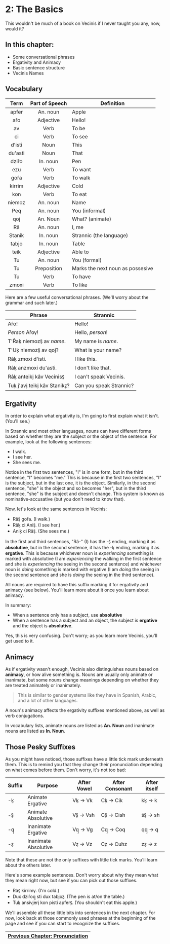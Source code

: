 # 2: The Basics

This wouldn't be much of a book on Vecinis if I never taught you any, now, would it?

## In this chapter:
* Some conversational phrases
* Ergativity and Animacy
* Basic sentence structure
* Vecinis Names

## Vocabulary
|Term|Part of Speech|Definition|
|:---:|:---:|---|
|apfer|An. noun|Apple
|ar̂o|Adjective|Hello!
|av|Verb|To be
|ci|Verb|To see
|d'isti|Noun|This
|du'asti|Noun|That
|dzir̂o|In. noun|Pen
|ezu|Verb|To want
|gor̂a|Verb|To walk
|kirrim|Adjective|Cold
|kon|Verb|To eat
|niemoz|An. noun|Name
|Peq|An. noun|You (informal)
|qoj|An. Noun|What? (animate)
|Râ|An. noun|I, me
|Stanik|In. noun|Strannic (the language)
|tabjo|In. noun|Table
|teik|Adjective|Able to
|Tu|An. noun|You (formal)
|Tu|Preposition|Marks the next noun as possesive
|Tu|Verb|To have
|zmoxi|Verb|To like

Here are a few useful conversational phrases. (We'll worry about the grammar and such later.)

|Phrase|Strannic|
|---|---|
|Ar̂o!|Hello!
|*Person* Ar̂ov̗!|Hello, *person*!
|T'R̂ak̗ niemozs̗̄ av *name*.|My name is *name*.
|T'Uk̗ niemozs̗̄ av qoj?|What is your name?
|Râk̗ zmoxi d'isti.|I like this.
|Râk̗ anzmoxi du'asti.|I don't like that.
|Râk̗ anteiki̗ kâv Veciniss̗̄|I can't speak Vecinis.
|Tuk̗ j'avi̗ teiki̗ kâv Stanikz̗?|Can you speak Strannic?

## Ergativity
In order to explain what ergativity is, I'm going to first explain what it isn't. (You'll see.)

In Strannic and most other languages, nouns can have different forms based on whether they are the subject or the object of the sentence. For example, look at the following sentences:

* I walk.
* I see her.
* She sees me.

Notice in the first two sentences, "I" is in one form, but in the third sentence, "I" becomes "me." This is because in the first two sentences, "I" is the subject, but in the last one, it is the object. Similarly, in the second sentence, "she" is the object and so becomes "her", but in the third sentence, "she" is the subject and doesn't change. This system is known as nominative-accusative (but you don't need to know that).

Now, let's look at the same sentences in Vecinis:

* Râs̗̄ gor̂a. (I walk.)
* Râk̗ ci Anis̗̄. (I see her.)
* Anik̗ ci Râs̗̄. (She sees me.)

In the first and third sentences, "Râ-" (I) has the -s̗̄ ending, marking it as **absolutive**, but in the second sentence, it has the -k̗ ending, marking it as **ergative**. This is because whichever noun is *experiencing* something is marked with absolutive (I am *experiencing* the walking in the first sentence and she is *experiencing* the seeing in the second sentence) and whichever noun is *doing* something is marked with ergative (I am *doing* the seeing in the second sentence and she is *doing* the seeing in the third sentence).

All nouns are required to have this suffix marking it for ergativity and animacy (see below). You'll learn more about it once you learn about animacy.

In summary:
* When a sentence only has a subject, use **absolutive**
* When a sentence has a subject and an object, the subject is **ergative** and the object is **absolutive**.

Yes, this is very confusing. Don't worry; as you learn more Vecinis, you'll get used to it.

## Animacy
As if ergativity wasn't enough, Vecinis also distinguishes nouns based on **animacy**, or how alive something is. Nouns are usually only animate or inanimate, but some nouns change meanings depending on whether they are treated animately or inanimately.

> This is similar to gender systems like they have in Spanish, Arabic, and a lot of other languages. 

A noun's animacy affects the ergativity suffixes mentioned above, as well as verb conjugations.

In vocabulary lists, animate nouns are listed as **An. Noun** and inanimate nouns are listed as **In. Noun**.

## Those Pesky Suffixes
As you might have noticed, those suffixes have a little tick mark underneath them. This is to remind you that they change their pronunciation depending on what comes before them. Don't worry, it's not too bad:

Suffix|Purpose|After Vowel|After Consonant|After itself
|---|---|---|---|---
|-k̗|Animate Ergative|Vk̗ -> Vk|Ck̗ -> Cik|kk̗ -> k
|-s̗̄|Animate Absolutive|Vs̗̄ -> Vsh|Cs̗̄ -> Cish|s̄s̗̄ -> sh
|-q̗|Inanimate Ergative|Vq̗ -> Vg|Cq̗ -> Coq|qq̗ -> q
|-z̗|Inanimate Absolutive|Vz̗ -> Vz|Cz̗ -> Cuhz|zz̗ -> z

Note that these are not the only suffixes with little tick marks. You'll learn about the others later.

Here's some example sentences. Don't worry about why they mean what they mean right now, but see if you can pick out those suffixes.

* Râs̗̄ kirrimv̗. (I'm cold.)
* Dux dzir̂oq̗ sti dux tabjoz̗. (The pen is at/on the table.)
* Tuk̗ ansivjeri̗ kon pisti apfers̗̄. (You shouldn't eat this apple.)

We'll assemble all these little bits into sentences in the next chapter. For now, look back at those commonly used phrases at the beginning of the page and see if you can start to recognize the suffixes.

|[Previous Chapter: Pronunciation](1-Pronunciation.md)|
|---|